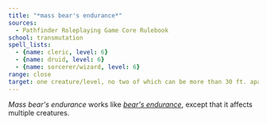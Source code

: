```yaml
---
title: "*mass bear's endurance*"
sources:
  - Pathfinder Roleplaying Game Core Rulebook
school: transmutation
spell_lists:
  - {name: cleric, level: 6}
  - {name: druid, level: 6}
  - {name: sorcerer/wizard, level: 6}
range: close
target: one creature/level, no two of which can be more than 30 ft. apart
---
```


*Mass bear's endurance* works like [*bear's endurance*](/spells/bears-endurance/), except that it affects multiple creatures.

